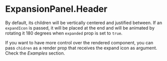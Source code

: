 # ExpansionPanel.Header

By default, its children will be vertically centered and justified between. If an `expandIcon` is passed, it will be placed at the end and will be animated by rotating it 180 degrees when `expanded` prop is set to `true`.

If you want to have more control over the rendered component, you can pass `chidren` as a render prop that receives the expand icon as argument. Check the _Examples_ section.
